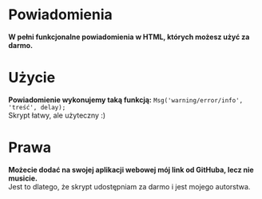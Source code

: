 # Powiadomienia
**W pełni funkcjonalne powiadomienia w HTML, których możesz użyć za darmo.**

# Użycie
**Powiadomienie wykonujemy taką funkcją:**
  `Msg('warning/error/info', 'treść', delay);`<br>
Skrypt łatwy, ale użyteczny :)

# Prawa
**Możecie dodać na swojej aplikacji webowej mój link od GitHuba, lecz nie musicie.** <br>
Jest to dlatego, że skrypt udostępniam za darmo i jest mojego autorstwa.
